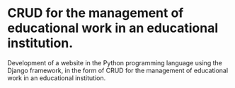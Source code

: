 # CRUD for the management of educational work in an educational institution.

Development of a website in the Python programming language using the Django framework, in the form of
CRUD for the management of educational work in an educational institution.

